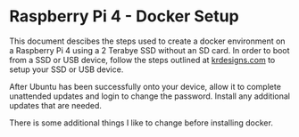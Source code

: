 # Raspberry Pi 4 - Docker Setup
This document descibes the steps used to create a docker environment on a Raspberry Pi 4 using a 2 Terabye SSD without an SD card.
In order to boot from a SSD or USB device, follow the steps outlined at [krdesigns.com](https://krdesigns.com/articles/Boot-raspbian-ubuntu-20.04-official-from-SSD-without-microsd) to setup your SSD or USB device.

After Ubuntu has been successfully onto your device, allow it to complete unattended updates and login to change the password. Install any additional updates that are needed.

There is some additional things I like to change before installing docker.
